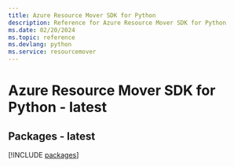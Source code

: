 ```yaml
---
title: Azure Resource Mover SDK for Python
description: Reference for Azure Resource Mover SDK for Python
ms.date: 02/20/2024
ms.topic: reference
ms.devlang: python
ms.service: resourcemover
---
```

# Azure Resource Mover SDK for Python - latest
## Packages - latest
[!INCLUDE [packages](resource-mover-index.md)]